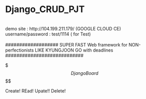 # Django_CRUD_PJT
<br/>
demo site : http://104.199.211.179/ (GOOGLE CLOUD CE) <br/>
username/password : test/1114 ( for Test) <br/>
<br/>
################### SUPER FAST Web framework for NON-perfectionists LIKE KYUNGJOON GO with deadlines ############################

$$$ Django Board $$$$

Create!
REad!
Upate!!
Delete!
